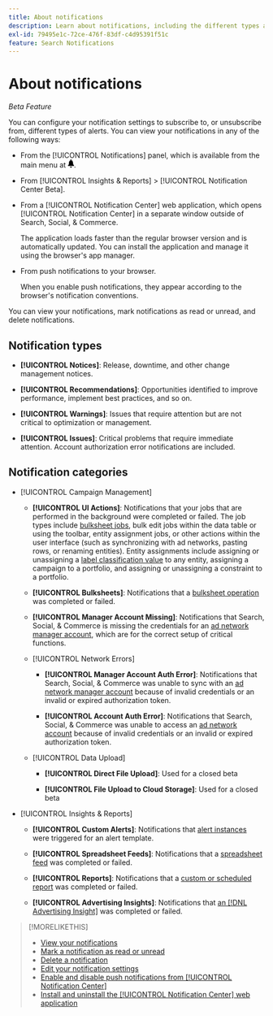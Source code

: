 ```yaml
---
title: About notifications
description: Learn about notifications, including the different types and categories.
exl-id: 79495e1c-72ce-476f-83df-c4d95391f51c
feature: Search Notifications
---
```

# About notifications

*Beta Feature*

You can configure your notification settings to subscribe to, or unsubscribe from, different types of alerts. You can view your notifications in any of the following ways:

* From the [!UICONTROL Notifications] panel, which is available from the main menu at ![Notifications](/help/search-social-commerce/assets/notifications-panel.png "Notifications").

* From [!UICONTROL Insights & Reports] > [!UICONTROL Notification Center Beta].

* From a [!UICONTROL Notification Center] web application, which opens [!UICONTROL Notification Center] in a separate window outside of Search, Social, & Commerce.
  
  The application loads faster than the regular browser version and is automatically updated. You can install the application and manage it using the browser's app manager.

* From push notifications to your browser.
  
  When you enable push notifications, they appear according to the browser's notification conventions.

You can view your notifications, mark notifications as read or unread, and delete notifications.

## Notification types

* **[!UICONTROL Notices]**: Release, downtime, and other change management notices.

* **[!UICONTROL Recommendations]**: Opportunities identified to improve performance, implement best practices, and so on.

* **[!UICONTROL Warnings]**: Issues that require attention but are not critical to optimization or management.

* **[!UICONTROL Issues]**: Critical problems that require immediate attention. Account authorization error notifications are included.

## Notification categories

* [!UICONTROL Campaign Management]

  * **[!UICONTROL UI Actions]**: Notifications that your jobs that are performed in the background were completed or failed. The job types include [bulksheet jobs](/help/search-social-commerce/campaign-management/bulksheets/bulksheet-about.md), bulk edit jobs within the data table or using the toolbar, entity assignment jobs, or other actions within the user interface (such as synchronizing with ad networks, pasting rows, or renaming entities). Entity assignments include assigning or unassigning a [label classification value](/help/search-social-commerce/campaign-management/label-classifications/classification-about.md) to any entity, assigning a campaign to a portfolio, and assigning or unassigning a constraint to a portfolio.<!--Link "constraint" to constraint-about.md if that file is ever public -->
  
  * **[!UICONTROL Bulksheets]**: Notifications that a [bulksheet operation](/help/search-social-commerce/campaign-management/bulksheets/bulksheet-about.md) was completed or failed.

  * **[!UICONTROL Manager Account Missing]**: Notifications that Search, Social, & Commerce is missing the credentials for an [ad network manager account](/help/search-social-commerce/admin/manager-accounts.md), which are for the correct setup of critical functions.

  <!--
  * [!UICONTROL Setup Errors]
  
    * **[!UICONTROL Adobe Analytics Tracking Setup Error]**: : Notifications that the [!UICONTROL Landing Page Suffix] value is incorrect, missing, or contains an incorrect [AMO ID template](/help/integrations/analytics/ids.md#amo-id-formats); or it's overridden at a lower level by an incorrect value.
    
    * **[!UICONTROL Manager Account Missing]**: Notifications that Search, Social, & Commerce is missing the credentials for an [ad network manager account](/help/search-social-commerce/admin/manager-accounts.md), which are for the correct setup of critical functions.
  -->

  * [!UICONTROL Network Errors]
  
    * **[!UICONTROL Manager Account Auth Error]**: Notifications that Search, Social, & Commerce was unable to sync with an [ad network manager account](/help/search-social-commerce/admin/manager-accounts.md) because of invalid credentials or an invalid or expired authorization token.
    
    * **[!UICONTROL Account Auth Error]**: Notifications that Search, Social, & Commerce was unable to access an [ad network account](/help/search-social-commerce/campaign-management/accounts/ad-network-account-about.md) because of invalid credentials or an invalid or expired authorization token.

  * [!UICONTROL Data Upload]
  
    * **[!UICONTROL Direct File Upload]**: Used for a closed beta
    
    * **[!UICONTROL File Upload to Cloud Storage]**: Used for a closed beta

<!--
* [!UICONTROL Optimization]
-->

* [!UICONTROL Insights & Reports]

  * **[!UICONTROL Custom Alerts]**: Notifications that [alert instances](/help/search-social-commerce/alerts/alert-about.md) were triggered for an alert template.

  * **[!UICONTROL Spreadsheet Feeds]**: Notifications that a [spreadsheet feed](/help/search-social-commerce/reports/automation/spreadsheet-feeds/spreadsheet-feed-about.md) was completed or failed.
  
  * **[!UICONTROL Reports]**: Notifications that a [custom or scheduled report](/help/search-social-commerce/reports/report-about.md) was completed or failed.

  * **[!UICONTROL Advertising Insights]**: Notifications that [an [!DNL Advertising Insight]](/help/search-social-commerce/advertising-insights/insight-about.md) was completed or failed.

<!--
* [!UICONTROL System]
-->

>[!MORELIKETHIS]
>
>* [View your notifications](notification-view.md)
>* [Mark a notification as read or unread](notification-mark-read-unread.md)
>* [Delete a notification](notification-delete.md)
>* [Edit your notification settings](notification-edit.md)
>* [Enable and disable push notifications from [!UICONTROL Notification Center]](notifications-push-enable-disable.md)
>* [Install and uninstall the [!UICONTROL Notification Center] web application](notification-app-install-uninstall.md)

